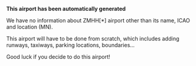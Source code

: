 **This airport has been automatically generated**

We have no information about ZMHH[*] airport other than its name, ICAO and location (MN).

This airport will have to be done from scratch, which includes adding runways, taxiways, parking locations, boundaries...

Good luck if you decide to do this airport!